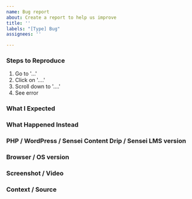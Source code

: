 ```yaml
---
name: Bug report
about: Create a report to help us improve
title: ''
labels: "[Type] Bug"
assignees: ''

---
```


<!-- Thanks for contributing to Sensei Content Drip! Pick a clear title ("Lesson: Show complexity in individual lessons") and proceed. -->

### Steps to Reproduce
1. Go to '...'
2. Click on '....'
3. Scroll down to '....'
4. See error

### What I Expected


### What Happened Instead


### PHP / WordPress / Sensei Content Drip / Sensei LMS version


### Browser / OS version


### Screenshot / Video


### Context / Source
<!-- Optional: share your unique context to help us understand your perspective. -->



<!--
PLEASE NOTE
- These comments won't show up when you submit the issue.
- Everything is optional, but try to add as many details as possible.

Helpful tips for screenshots:
https://en.support.wordpress.com/make-a-screenshot/
-->
